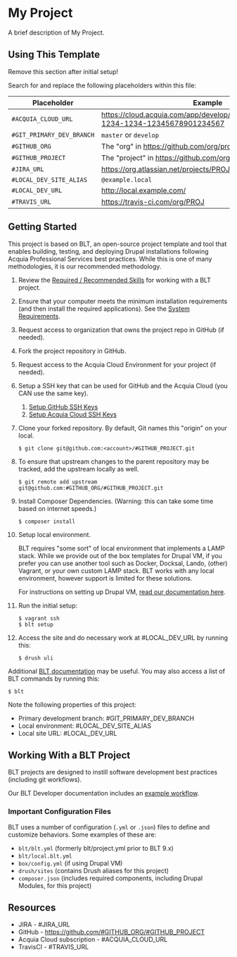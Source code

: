 # My Project

A brief description of My Project.

## Using This Template

Remove this section after initial setup!

Search for and replace the following placeholders within this file:

| Placeholder | Example |
| --- | --- |
| `#ACQUIA_CLOUD_URL` | https://cloud.acquia.com/app/develop/applications/12345678-1234-1234-12345678901234567 |
| `#GIT_PRIMARY_DEV_BRANCH` | `master` or `develop` |
| `#GITHUB_ORG` | The "org" in https://github.com/org/project |
| `#GITHUB_PROJECT` | The "project" in https://github.com/org/project |
| `#JIRA_URL` | https://org.atlassian.net/projects/PROJ |
| `#LOCAL_DEV_SITE_ALIAS` | `@example.local` |
| `#LOCAL_DEV_URL` | http://local.example.com/ |
| `#TRAVIS_URL` | https://travis-ci.com/org/PROJ |

## Getting Started

This project is based on BLT, an open-source project template and tool that enables building, testing, and deploying Drupal installations following Acquia Professional Services best practices. While this is one of many methodologies, it is our recommended methodology. 

1. Review the [Required / Recommended Skills](http://blt.readthedocs.io/en/latest/readme/skills) for working with a BLT project.
1. Ensure that your computer meets the minimum installation requirements (and then install the required applications). See the [System Requirements](http://blt.readthedocs.io/en/latest/INSTALL/#system-requirements).
1. Request access to organization that owns the project repo in GitHub (if needed).
1. Fork the project repository in GitHub.
1. Request access to the Acquia Cloud Environment for your project (if needed).
1. Setup a SSH key that can be used for GitHub and the Acquia Cloud (you CAN use the same key).
    1. [Setup GitHub SSH Keys](https://help.github.com/articles/adding-a-new-ssh-key-to-your-github-account/)
    1. [Setup Acquia Cloud SSH Keys](https://docs.acquia.com/acquia-cloud/ssh/generate)
1. Clone your forked repository. By default, Git names this "origin" on your local.
    ```
    $ git clone git@github.com:<account>/#GITHUB_PROJECT.git
1. To ensure that upstream changes to the parent repository may be tracked, add the upstream locally as well.
    ```
    $ git remote add upstream git@github.com:#GITHUB_ORG/#GITHUB_PROJECT.git
    ```
1. Install Composer Dependencies. (Warning: this can take some time based on internet speeds.)
    ```
    $ composer install
    ```
1. Setup local environment.

    BLT requires "some sort" of local environment that implements a LAMP stack. While we provide out of the box templates for Drupal VM, if you prefer you can use another tool such as Docker, Docksal, Lando, (other) Vagrant, or your own custom LAMP stack. BLT works with any local environment, however support is limited for these solutions.

    For instructions on setting up Drupal VM, [read our documentation here](http://blt.readthedocs.io/en/9.x/readme/local-development/#using-drupal-vm-for-blt-generated-projects).

1. Run the initial setup:
    ```
    $ vagrant ssh
    $ blt setup
    ```
1. Access the site and do necessary work at #LOCAL_DEV_URL by running this:
    ```
    $ drush uli
    ```

Additional [BLT documentation](http://blt.readthedocs.io) may be useful. You may also access a list of BLT commands by running this:
```
$ blt
``` 

Note the following properties of this project:
* Primary development branch: #GIT_PRIMARY_DEV_BRANCH
* Local environment: #LOCAL_DEV_SITE_ALIAS
* Local site URL: #LOCAL_DEV_URL

## Working With a BLT Project

BLT projects are designed to instill software development best practices (including git workflows). 

Our BLT Developer documentation includes an [example workflow](http://blt.readthedocs.io/en/latest/readme/dev-workflow/#workflow-example-local-development).

### Important Configuration Files

BLT uses a number of configuration (`.yml` or `.json`) files to define and customize behaviors. Some examples of these are:

* `blt/blt.yml` (formerly blt/project.yml prior to BLT 9.x)
* `blt/local.blt.yml`
* `box/config.yml` (if using Drupal VM)
* `drush/sites` (contains Drush aliases for this project)
* `composer.json` (includes required components, including Drupal Modules, for this project)

## Resources

* JIRA - #JIRA_URL
* GitHub - https://github.com/#GITHUB_ORG/#GITHUB_PROJECT
* Acquia Cloud subscription - #ACQUIA_CLOUD_URL
* TravisCI - #TRAVIS_URL
